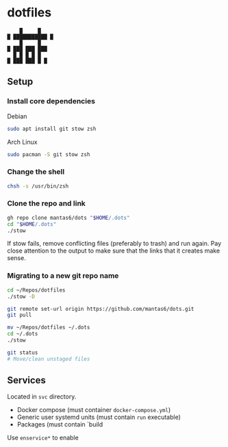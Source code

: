 # dotfiles

```
    █     █
█ ███████████ █
    █     █
█ ███ ███ ███ 
  █ █ █ █ █
█ ███ ███ █ █
```

## Setup

### Install core dependencies

Debian

```sh
sudo apt install git stow zsh
```

Arch Linux

```sh
sudo pacman -S git stow zsh
```

### Change the shell

```sh
chsh -s /usr/bin/zsh
```

### Clone the repo and link

```sh
gh repo clone mantas6/dots "$HOME/.dots"
cd "$HOME/.dots"
./stow
```
If stow fails, remove conflicting files (preferably to trash) and run again. Pay close attention to the output to make sure that the links that it creates make sense.

### Migrating to a new git repo name

```sh
cd ~/Repos/dotfiles
./stow -D

git remote set-url origin https://github.com/mantas6/dots.git
git pull

mv ~/Repos/dotfiles ~/.dots
cd ~/.dots
./stow

git status
# Move/clean unstaged files
```

## Services

Located in `svc` directory.

- Docker compose (must container `docker-compose.yml`)
- Generic user systemd units (must contain `run` executable)
- Packages (must contain `build

Use `enservice*` to enable
